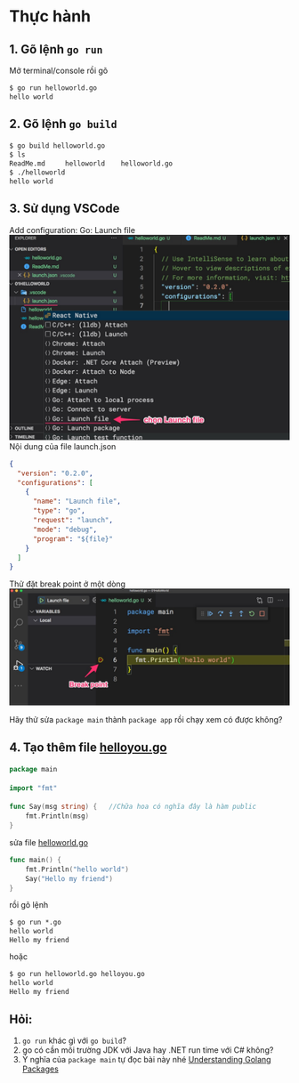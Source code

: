 # Thực hành

## 1. Gõ lệnh ```go run```

Mở terminal/console rồi gõ
```
$ go run helloworld.go
hello world
```

## 2. Gõ lệnh ```go build```
```
$ go build helloworld.go
$ ls
ReadMe.md     helloworld    helloworld.go
$ ./helloworld
hello world
```

## 3. Sử dụng VSCode
Add configuration: Go: Launch file
![](launch_json.jpg)
Nội dung của file launch.json
```json
{
  "version": "0.2.0",
  "configurations": [
    {
      "name": "Launch file",
      "type": "go",
      "request": "launch",
      "mode": "debug",
      "program": "${file}"
    }
  ]
}
```

Thử đặt break point ở một dòng
![](debug.jpg)

Hãy thử sửa ```package main``` thành ```package app``` rồi chạy xem có được không?

## 4. Tạo thêm file [helloyou.go](helloyou.go)

```go
package main

import "fmt"

func Say(msg string) {   //Chữa hoa có nghĩa đây là hàm public
	fmt.Println(msg)
}
```

sửa file [helloworld.go](helloworld.go)
```go
func main() {
	fmt.Println("hello world")
	Say("Hello my friend")
}
```

rồi gõ lệnh
```
$ go run *.go
hello world
Hello my friend
```
hoặc
```
$ go run helloworld.go helloyou.go
hello world
Hello my friend
```


## Hỏi: 
1. ```go run``` khác gì với ```go build```?
2. go có cần môi trường JDK với Java hay .NET run time với C# không?
3. Ý nghĩa của ```package main```
  tự đọc bài này nhé [Understanding Golang Packages](https://thenewstack.io/understanding-golang-packages/)





